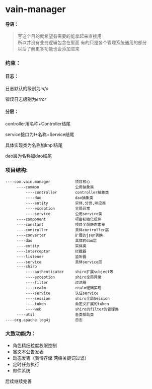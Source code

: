 # vain-manager

#### 导语：
>  写这个目的就希望有需要的能拿起来直接用   
所以并没有业务逻辑包含在里面 
有的只是各个管理系统通用的部分   
以后了解更多功能也会添加进来

### 约束：
#### 日志：

 日志默认的级别为*info*
  
 错误日志级别为*error*
 
#### 分层：

 controller用名称+Controller结尾
 
 service接口为I+名称+Service结尾
 
 具体实现类为名称加Impl结尾
 
 dao层为名称加dao结尾
 
### 项目结构:

    ----com.vain.manager           项目核心
         ----common                公用抽象类
             ----controller        controller抽象类 
             ----dao               dao抽象类
             ----entity            实体,分页,响应类
             ----exception         全局异常
             ----service           公用service类
         ----component             项目初始化组件
         ----constant              项目全局静态常量
         ----controller            具体controller层
         ----converter             扩展的json转换
         ----dao                   具体的dao层
         ----entity                实体类
         ----interceptor           拦截器           
         ----listener              监听器
         ----service               具体service层
         ----shiro                
             ----authenticator     shiro扩展subject等
             ----exception         shiro全局异常
             ----filter            过滤器
             ----realm             realm逻辑实现
             ----service           认证service
             ----session           shiro全局Session
             ----token             自定义扩展的token
             ----web               shiro的filter的管理类
         ----util                  各类帮助类
    ----org.apache.log4j           日志

           
 
 
 
### 大致功能为：
* 角色精细粒度权限控制
* 富文本公告发表
* 动态发表（表情存储 网络关键词过滤）
* 定时任务执行
* 邮件系统

 
后续继续完善
